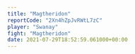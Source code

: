 ```yaml
---
title: "Magtheridon"
reportCode: "2Xn4hZpJvRWtL7zC"
player: "Swanay"
fight: "Magtheridon"
date: 2021-07-29T18:52:59.061000+00:00
---
```

